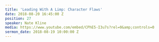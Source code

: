```yaml
---
title: 'Leading With A Limp: Character Flaws'
date: 2018-08-20 16:45:00 Z
position: 27
speaker: Nate Kline
media: https://www.youtube.com/embed/CPhE5-I3u7s?rel=0&amp;controls=0
sermon_date: 2018-08-19 10:00:00 Z
---
```


